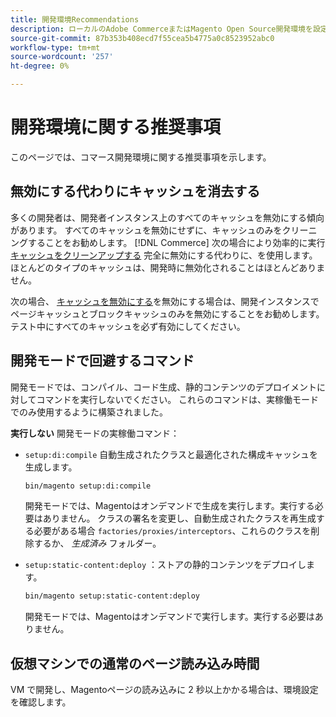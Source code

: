 ```yaml
---
title: 開発環境Recommendations
description: ローカルのAdobe CommerceまたはMagento Open Source開発環境を設定する際の推奨パフォーマンスについて説明します。
source-git-commit: 87b353b408ecd7f55cea5b4775a0c8523952abc0
workflow-type: tm+mt
source-wordcount: '257'
ht-degree: 0%

---
```



# 開発環境に関する推奨事項

このページでは、コマース開発環境に関する推奨事項を示します。

## 無効にする代わりにキャッシュを消去する

多くの開発者は、開発者インスタンス上のすべてのキャッシュを無効にする傾向があります。 すべてのキャッシュを無効にせずに、キャッシュのみをクリーニングすることをお勧めします。 [!DNL Commerce] 次の場合により効率的に実行 [キャッシュをクリーンアップする] 完全に無効にする代わりに、を使用します。 ほとんどのタイプのキャッシュは、開発時に無効化されることはほとんどありません。

次の場合、 [キャッシュを無効にする]を無効にする場合は、開発インスタンスでページキャッシュとブロックキャッシュのみを無効にすることをお勧めします。 テスト中にすべてのキャッシュを必ず有効にしてください。

## 開発モードで回避するコマンド

開発モードでは、コンパイル、コード生成、静的コンテンツのデプロイメントに対してコマンドを実行しないでください。 これらのコマンドは、実稼働モードでのみ使用するように構築されました。

**実行しない** 開発モードの実稼働コマンド：

* `setup:di:compile` 自動生成されたクラスと最適化された構成キャッシュを生成します。

   ```bash
   bin/magento setup:di:compile
   ```

   開発モードでは、Magentoはオンデマンドで生成を実行します。実行する必要はありません。 クラスの署名を変更し、自動生成されたクラスを再生成する必要がある場合 `factories/proxies/interceptors`、これらのクラスを削除するか、 _生成済み_ フォルダー。

* `setup:static-content:deploy` ：ストアの静的コンテンツをデプロイします。

   ```bash
   bin/magento setup:static-content:deploy
   ```

   開発モードでは、Magentoはオンデマンドで実行します。実行する必要はありません。

## 仮想マシンでの通常のページ読み込み時間

VM で開発し、Magentoページの読み込みに 2 秒以上かかる場合は、環境設定を確認します。

<!-- Link definitions -->

[キャッシュをクリーンアップする]: https://devdocs.magento.com/guides/v2.4/config-guide/cli/config-cli-subcommands-cache.html#config-cli-subcommands-cache-clean
[キャッシュを無効にする]: https://devdocs.magento.com/guides/v2.4/config-guide/cli/config-cli-subcommands-cache.html#config-cli-subcommands-cache-en

